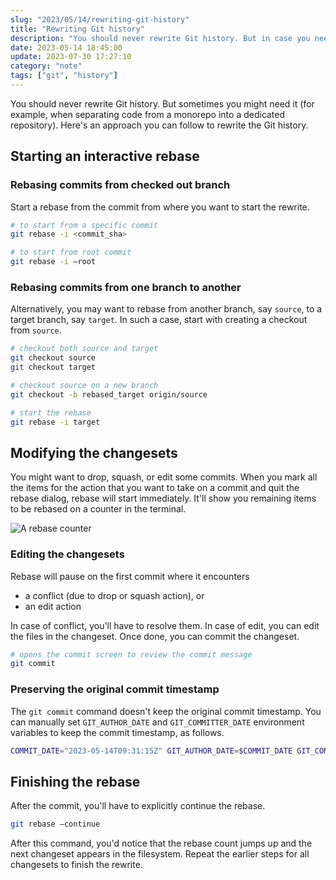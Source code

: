 ```yaml
---
slug: "2023/05/14/rewriting-git-history"
title: "Rewriting Git history"
description: "You should never rewrite Git history. But in case you need to, here's one way you can accomplish this."
date: 2023-05-14 18:45:00
update: 2023-07-30 17:27:10
category: "note"
tags: ["git", "history"]
---
```


You should never rewrite Git history. But sometimes you might need it (for example, when separating code from a monorepo into a dedicated repository). Here's an approach you can follow to rewrite the Git history.

## Starting an interactive rebase

### Rebasing commits from checked out branch

Start a rebase from the commit from where you want to start the rewrite.

```sh
# to start from a specific commit
git rebase -i <commit_sha>

# to start from root commit
git rebase -i —root
```

### Rebasing commits from one branch to another

Alternatively, you may want to rebase from another branch, say `source`, to a target branch, say `target`. In such a case, start with creating a checkout from `source`.

```sh
# checkout both source and target
git checkout source
git checkout target

# checkout source on a new branch
git checkout -b rebased_target origin/source

# start the rebase
git rebase -i target
```

## Modifying the changesets

You might want to drop, squash, or edit some commits. When you mark all the items for the action that you want to take on a commit and quit the rebase dialog, rebase will start immediately. It'll show you remaining items to be rebased on a counter in the terminal.

![A rebase counter](/images/post/2023/2023-05-14-18-45-00-rewriting-git-history-01.png)

### Editing the changesets

Rebase will pause on the first commit where it encounters 
- a conflict (due to drop or squash action), or
- an edit action

In case of conflict, you'll have to resolve them. In case of edit, you can edit the files in the changeset. Once done, you can commit the changeset.

```sh
# opens the commit screen to review the commit message
git commit
```

### Preserving the original commit timestamp

The `git commit` command doesn't keep the original commit timestamp. You can manually set `GIT_AUTHOR_DATE` and `GIT_COMMITTER_DATE` environment variables to keep the commit timestamp, as follows.

```sh
COMMIT_DATE="2023-05-14T09:31:15Z" GIT_AUTHOR_DATE=$COMMIT_DATE GIT_COMMITTER_DATE=$COMMIT_DATE git commit
```

## Finishing the rebase

After the commit, you'll have to explicitly continue the rebase.

```sh
git rebase —continue
```

After this command, you'd notice that the rebase count jumps up and the next changeset appears in the filesystem. Repeat the earlier steps for all changesets to finish the rewrite.
